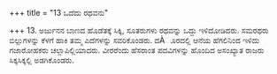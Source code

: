 +++
title = "13 ಒದೆದು ರಥವನು"

+++
13. ಅರ್ಜುನನ ಬಾಣದ ಹೊಡೆತಕ್ಕೆ ಸಿಕ್ಕಿ, ಸೂತರುಗಳು ರಥವನ್ನು ಒದ್ದು ಇಳಿದೋಡಿದರು. ಸಮರಥರು ಬಿಲ್ಲುಗಳನ್ನು ಕೆಳಗೆ ಹಾಕಿ ತಮ್ಮ ಎದೆಗಳನ್ನು ಸವರಿಕೊಂಡರು. ದÀೂರದಲ್ಲಿ ಆನೆಯ ಹೆಗಲಿನಿಂದ ಇಳಿದು ಗಜಾರೋಹಕರು ಚಲ್ಲಾಪಿಲ್ಲಿಯಾದರು. ವೀರರೆಂದು ಹೆಸರಾಂತ ಪದವಿಗಳನ್ನು ಹೊಂದಿದ ಅಸಂಖ್ಯಾತ ರಾಜರು ಸಿಕ್ಕಸಿಕ್ಕಲ್ಲಿ ಅಡಗಿಕೊಂಡರು.